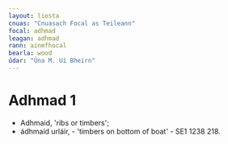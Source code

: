 ```yaml
---
layout: liosta
cnuas: "Cnuasach Focal as Teileann"
focal: adhmad
leagan: adhmad
rann: ainmfhocal
bearla: wood
údar: "Úna M. Uí Bheirn"
---
```


# Adhmad 1

* Adhmaid, 'ribs or timbers';
* ádhmaid urláir, - 'timbers on bottom of boat' - SE1 1238 218.
